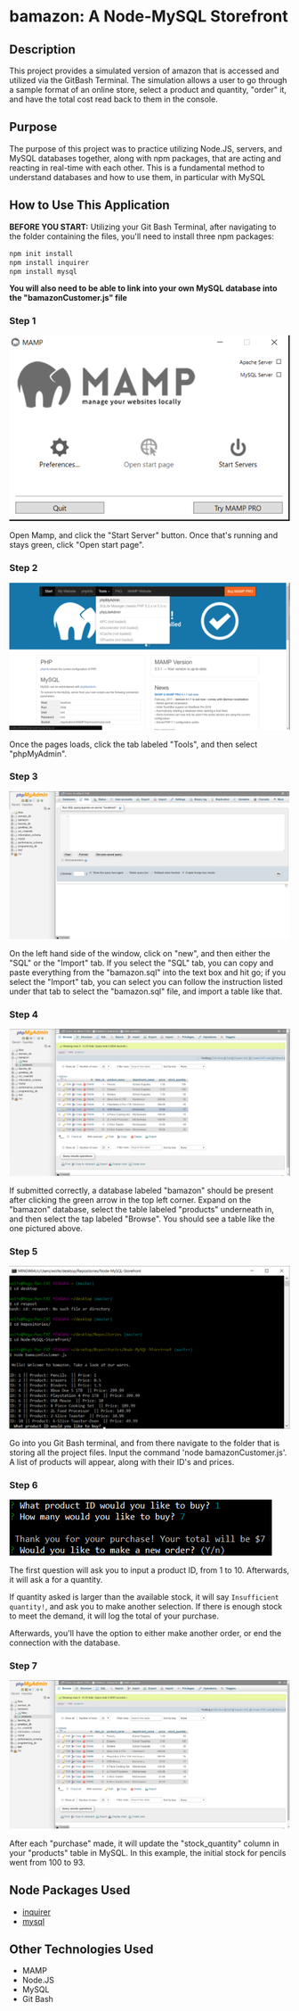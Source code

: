 # bamazon: A Node-MySQL Storefront

## Description

This project provides a simulated version of amazon that is accessed and utilized via the GitBash Terminal. The simulation allows a user to go through a sample format of an online store, select a product and quantity, "order" it, and have the total cost read back to them in the console.

## Purpose

The purpose of this project was to practice utilizing Node.JS, servers, and MySQL databases together, along with npm packages, that are acting and reacting in real-time with each other. This is a fundamental method to understand databases and how to use them, in particular with MySQL

## How to Use This Application

**BEFORE YOU START:** Utilizing your Git Bash Terminal, after navigating to the folder containing the files, you'll need to install three npm packages:

```
npm init install
npm install inquirer
npm install mysql
```

**You will also need to be able to link into your own MySQL database into the "bamazonCustomer.js" file**

### Step 1

![Step 1](images/startMAMP.png)

Open Mamp, and click the "Start Server" button. Once that's running and stays green, click "Open start page".

### Step 2

![Step 2](images/startphpMyAdmin.png)

Once the pages loads, click the tab labeled "Tools", and then select "phpMyAdmin".

### Step 3

![Step 3](images/startMySQL.png)

On the left hand side of the window, click on "new", and then either the "SQL" or the "Import" tab. If you select the "SQL" tab, you can copy and paste everything from the "bamazon.sql" into the text box and hit go; if you select the "Import" tab, you can select you can follow the instruction listed under that tab to select the "bamazon.sql" file, and import a table like that. 

### Step 4

![Step 4](images/startProductTable.png)

If submitted correctly, a database labeled "bamazon" should be present after clicking the green arrow in the top left corner. Expand on the "bamazon" database,  select the table labeled "products" underneath in, and then select the tap labeled "Browse". You should see a table like the one pictured above.

### Step 5

![Step 5](images/startNodeJs.png)

Go into you Git Bash terminal, and from there navigate to the folder that is storing all the project files. Input the command 'node bamazonCustomer.js'. A list of products will appear, along with their ID's and prices. 

### Step 6

![Step 6](images/startNodeJs2.png)

The first question will ask you to input a product ID, from 1 to 10. Afterwards, it will ask a for a quantity.

If quantity asked is larger than the available stock, it will say `Insufficient quantity!`, and ask you to make another selection. If there is enough stock to meet the demand, it will log the total of your purchase.

Afterwards, you'll have the option to either make another order, or end the connection with the database. 

### Step 7

![Step 7](images/endProductTable.png)

After each "purchase" made, it will update the "stock_quantity" column in your "products" table in MySQL. In this example, the initial stock for pencils went from 100 to 93.

## Node Packages Used

* [inquirer](https://www.npmjs.com/package/inquirer)
* [mysql](https://www.npmjs.com/package/mysql)

## Other Technologies Used

* MAMP
* Node.JS
* MySQL
* Git Bash